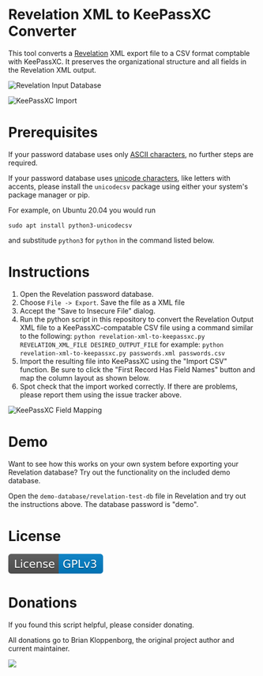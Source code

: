 Revelation XML to KeePassXC Converter
=====

This tool converts a [Revelation](https://revelation.olasagasti.info/) XML 
export file to a CSV format comptable with KeePassXC. It preserves the
organizational structure and all fields in the Revelation XML output.

<image src="screenshots/revelation-demo-database.png" width="500px"
       alt="Revelation Input Database">

<image src="screenshots/keepass-resulting-import.png" width="500px"
       alt="KeePassXC Import">

# Prerequisites

If your password database uses only 
[ASCII characters](http://www.asciitable.com/), no further steps are required.

If your password database uses 
[unicode characters](https://en.wikipedia.org/wiki/List_of_Unicode_characters),
like letters with accents, please install the `unicodecsv` package using either 
your system's package manager or pip. 

For example, on Ubuntu 20.04 you would run

    sudo apt install python3-unicodecsv
    
and substitude `python3` for `python` in the command listed below.
 
# Instructions

1. Open the Revelation password database.
2. Choose `File -> Export`. Save the file as a XML file
3. Accept the "Save to Insecure File" dialog.
4. Run the python script in this repository to convert the Revelation Output XML
   file to a KeePassXC-compatable CSV file using a command similar to the following:
   `python revelation-xml-to-keepassxc.py REVELATION_XML_FILE DESIRED_OUTPUT_FILE`
   for example:
   `python revelation-xml-to-keepassxc.py passwords.xml passwords.csv`
5. Import the resulting file into KeePassXC using the "Import CSV" function.
   Be sure to click the "First Record Has Field Names" button and map the
   column layout as shown below.
6. Spot check that the import worked correctly. If there are problems, please 
   report them using the issue tracker above.

<image src="screenshots/keepassxc-map-fields.png" width="800px"
       alt="KeePassXC Field Mapping">
   
# Demo

Want to see how this works on your own system before exporting your Revelation
database? Try out the functionality on the included demo database.

Open the `demo-database/revelation-test-db` file in Revelation and try out
the instructions above. The database password is "demo".
  
# License

[![License: GPL v3](/license-gplv3.svg)](https://www.gnu.org/licenses/gpl-3.0)
  
# Donations

If you found this script helpful, please consider donating.

All donations go to Brian Kloppenborg, the original project author and current maintainer.

[![](https://www.paypalobjects.com/en_US/i/btn/btn_donateCC_LG.gif)](https://www.paypal.com/cgi-bin/webscr?cmd=_donations&business=2KTUU3STLNN3G&item_name=Revelation%20XML%20To%20KeePassXC%20Script&currency_code=USD)
